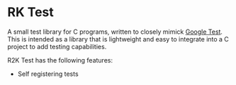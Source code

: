 # RK Test

A small test library for C programs, written to closely mimick [Google Test](https://github.com/google/googletest). This is intended as a library that is lightweight and easy to integrate into a C project to add testing capabilities.

R2K Test has the following features:
- Self registering tests
